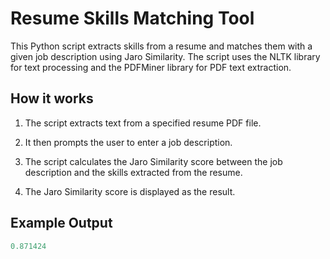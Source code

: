 # Resume Skills Matching Tool

This Python script extracts skills from a resume and matches them with a given job description using Jaro Similarity. The script uses the NLTK library for text processing and the PDFMiner library for PDF text extraction.

## How it works

1. The script extracts text from a specified resume PDF file.

2. It then prompts the user to enter a job description.

3. The script calculates the Jaro Similarity score between the job description and the skills extracted from the resume.

4. The Jaro Similarity score is displayed as the result.

## Example Output

```python
0.871424
